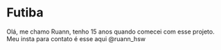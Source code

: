 # Futiba
Olá, me chamo Ruann, tenho 15 anos quando comecei com esse projeto. Meu insta para contato é esse aqui @ruann_hsw
